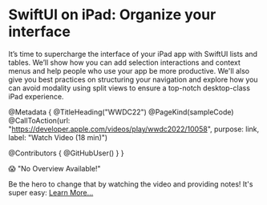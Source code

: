 # SwiftUI on iPad: Organize your interface

It’s time to supercharge the interface of your iPad app with SwiftUI lists and tables. We’ll show how you can add selection interactions and context menus and help people who use your app be more productive. We'll also give you best practices on structuring your navigation and explore how you can avoid modality using split views to ensure a top-notch desktop-class iPad experience.

@Metadata {
   @TitleHeading("WWDC22")
   @PageKind(sampleCode)
   @CallToAction(url: "https://developer.apple.com/videos/play/wwdc2022/10058", purpose: link, label: "Watch Video (18 min)")

   @Contributors {
      @GitHubUser(<replace this with your GitHub handle>)
   }
}

😱 "No Overview Available!"

Be the hero to change that by watching the video and providing notes! It's super easy:
 [Learn More…](https://wwdcnotes.com/documentation/wwdcnotes/contributing)
